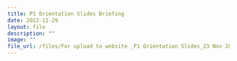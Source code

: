 ```yaml
---
title: P1 Orientation Slides Briefing
date: 2022-11-29
layout: file
description: ""
image: ""
file_url: /files/For upload to website _P1 Orientation Slides_23 Nov 2020.pdf
---
```

